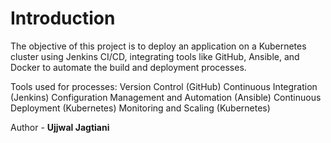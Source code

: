 # Introduction
The objective of this project is to deploy an application on a Kubernetes cluster using Jenkins CI/CD, integrating tools like GitHub, Ansible, and Docker to automate the build and deployment processes.

Tools used for processes:
Version Control (GitHub)
Continuous Integration (Jenkins)
Configuration Management and Automation (Ansible)
Continuous Deployment (Kubernetes)
Monitoring and Scaling (Kubernetes)

Author - **Ujjwal Jagtiani**
